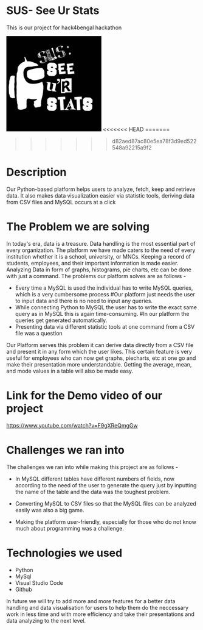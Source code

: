 # SUS- See Ur Stats
This is our project for hack4bengal hackathon

<img src="https://github.com/adityaks-11/project_for_hack4bengal/blob/master/logo.jpeg" width="250" height="250" />
<<<<<<< HEAD
=======

>>>>>>> d82aed87ac80e5ea78f3d9ed522548a92215a9f2

# Description
Our Python-based platform helps users to analyze, fetch, keep and retrieve data. It also makes data visualization easier via statistic tools, deriving data from CSV files and MySQL occurs at a click

# The Problem we are solving
In today's era, data is a treasure. Data handling is the most essential part of every organization. The platform we have made caters to the need of every institution whether it is a school, university, or MNCs. Keeping a record of students, employees, and their important information is made easier. Analyzing Data in form of graphs, histograms, pie charts, etc can be done with just a command. The problems our platform solves are as follows -

* Every time a MySQL is used the individual has to write MySQL queries, which is a very cumbersome process
#Our platform just needs the user to input data and there is no need to input any queries.
* While connecting Python to MySQL the user has to write the exact same query as in MySQL this is again time-consuming.
#In our platform the queries get generated automatically.
* Presenting data via different statistic tools at one command from a CSV file was a question

Our Platform serves this problem it can derive data directly from a CSV file and present it in any form which the user
likes. This certain feature is very useful for employees who can now get graphs, piecharts, etc at one go and make their 
presentation more understandable.
Getting the average, mean, and mode values in a table will also be made easy.

# Link for the Demo video of our project
https://www.youtube.com/watch?v=F9gXReQmgGw


# Challenges we ran into
The challenges we ran into while making this project are as follows -

* In MySQL different tables have different numbers of fields, now according to the need of the user to generate the query just by inputting the name of the table and the data was the toughest problem.

* Converting MySQL to CSV files so that the MySQL files can be analyzed easily was also a big game.

* Making the platform user-friendly, especially for those who do not know much about programming was a challenge.

# Technologies we used
* Python
* MySql
* Visual Studio Code
* Github

In future we will try to add more and more features for a better data handling and data visualisation for users to help them do the neccessary work in less time and with more efficiency and take their presentations and data analyzing to the next level.

